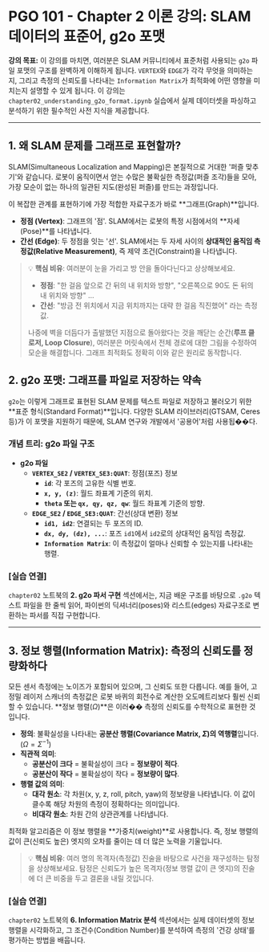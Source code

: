 
# PGO 101 - Chapter 2 이론 강의: SLAM 데이터의 표준어, g2o 포맷

**강의 목표:** 이 강의를 마치면, 여러분은 SLAM 커뮤니티에서 표준처럼 사용되는 `g2o` 파일 포맷의 구조를 완벽하게 이해하게 됩니다. `VERTEX`와 `EDGE`가 각각 무엇을 의미하는지, 그리고 측정의 신뢰도를 나타내는 `Information Matrix`가 최적화에 어떤 영향을 미치는지 설명할 수 있게 됩니다. 이 강의는 `chapter02_understanding_g2o_format.ipynb` 실습에서 실제 데이터셋을 파싱하고 분석하기 위한 필수적인 사전 지식을 제공합니다.

---

## 1. 왜 SLAM 문제를 그래프로 표현할까?

SLAM(Simultaneous Localization and Mapping)은 본질적으로 거대한 '퍼즐 맞추기'와 같습니다. 로봇이 움직이면서 얻는 수많은 불확실한 측정값(퍼즐 조각)들을 모아, 가장 모순이 없는 하나의 일관된 지도(완성된 퍼즐)를 만드는 과정입니다.

이 복잡한 관계를 표현하기에 가장 적합한 자료구조가 바로 **그래프(Graph)**입니다.

*   **정점 (Vertex)**: 그래프의 '점'. SLAM에서는 로봇의 특정 시점에서의 **자세(Pose)**를 나타냅니다.
*   **간선 (Edge)**: 두 정점을 잇는 '선'. SLAM에서는 두 자세 사이의 **상대적인 움직임 측정값(Relative Measurement)**, 즉 제약 조건(Constraint)을 나타냅니다.

> 💡 **핵심 비유**: 여러분이 눈을 가리고 방 안을 돌아다닌다고 상상해보세요.
> - **정점**: "한 걸음 앞으로 간 뒤의 내 위치와 방향", "오른쪽으로 90도 돈 뒤의 내 위치와 방향" ...
> - **간선**: "방금 전 위치에서 지금 위치까지는 대략 한 걸음 직진했어" 라는 측정값.
>
> 나중에 벽을 더듬다가 출발했던 지점으로 돌아왔다는 것을 깨닫는 순간(**루프 클로저, Loop Closure**), 여러분은 머릿속에서 전체 경로에 대한 그림을 수정하여 모순을 해결합니다. 그래프 최적화도 정확히 이와 같은 원리로 동작합니다.

## 2. g2o 포맷: 그래프를 파일로 저장하는 약속

`g2o`는 이렇게 그래프로 표현된 SLAM 문제를 텍스트 파일로 저장하고 불러오기 위한 **표준 형식(Standard Format)**입니다. 다양한 SLAM 라이브러리(GTSAM, Ceres 등)가 이 포맷을 지원하기 때문에, SLAM 연구와 개발에서 '공용어'처럼 사용됩��다.

### 개념 트리: g2o 파일 구조

*   **g2o 파일**
    *   **`VERTEX_SE2` / `VERTEX_SE3:QUAT`**: 정점(포즈) 정보
        *   **`id`**: 각 포즈의 고유한 식별 번호.
        *   **`x, y, (z)`**: 월드 좌표계 기준의 위치.
        *   **`theta` 또는 `qx, qy, qz, qw`**: 월드 좌표계 기준의 방향.
    *   **`EDGE_SE2` / `EDGE_SE3:QUAT`**: 간선(상대 변환) 정보
        *   **`id1, id2`**: 연결되는 두 포즈의 ID.
        *   **`dx, dy, (dz), ...`**: 포즈 `id1`에서 `id2`로의 상대적인 움직임 측정값.
        *   **`Information Matrix`**: 이 측정값이 얼마나 신뢰할 수 있는지를 나타내는 행렬.

### [실습 연결]
`chapter02` 노트북의 **2. g2o 파서 구현** 섹션에서는, 지금 배운 구조를 바탕으로 `.g2o` 텍스트 파일을 한 줄씩 읽어, 파이썬의 딕셔너리(poses)와 리스트(edges) 자료구조로 변환하는 파서를 직접 구현합니다.

---

## 3. 정보 행렬(Information Matrix): 측정의 신뢰도를 정량화하다

모든 센서 측정에는 노이즈가 포함되어 있으며, 그 신뢰도 또한 다릅니다. 예를 들어, 고정밀 레이저 스캐너의 측정값은 로봇 바퀴의 회전수로 계산한 오도메트리보다 훨씬 신뢰할 수 있습니다. **정보 행렬($\Omega$)**은 이러�� 측정의 신뢰도를 수학적으로 표현한 것입니다.

*   **정의**: 불확실성을 나타내는 **공분산 행렬(Covariance Matrix, $\Sigma$)의 역행렬**입니다. ($\Omega = \Sigma^{-1}$)
*   **직관적 의미**:
    *   **공분산이 크다** = 불확실성이 크다 = **정보량이 적다**.
    *   **공분산이 작다** = 불확실성이 작다 = **정보량이 많다**.
*   **행렬 값의 의미**:
    *   **대각 원소**: 각 차원(x, y, z, roll, pitch, yaw)의 정보량을 나타냅니다. 이 값이 클수록 해당 차원의 측정이 정확하다는 의미입니다.
    *   **비대각 원소**: 차원 간의 상관관계를 나타냅니다.

최적화 알고리즘은 이 정보 행렬을 **가중치(weight)**로 사용합니다. 즉, 정보 행렬의 값이 큰(신뢰도 높은) 엣지의 오차를 줄이는 데 더 많은 노력을 기울입니다.

> 💡 **핵심 비유**: 여러 명의 목격자(측정값) 진술을 바탕으로 사건을 재구성하는 탐정을 상상해보세요. 탐정은 신뢰도가 높은 목격자(정보 행렬 값이 큰 엣지)의 진술에 더 큰 비중을 두고 결론을 내릴 것입니다.

### [실습 연결]
`chapter02` 노트북의 **6. Information Matrix 분석** 섹션에서는 실제 데이터셋의 정보 행렬을 시각화하고, 그 조건수(Condition Number)를 분석하여 측정의 '건강 상태'를 평가하는 방법을 배웁니다.
